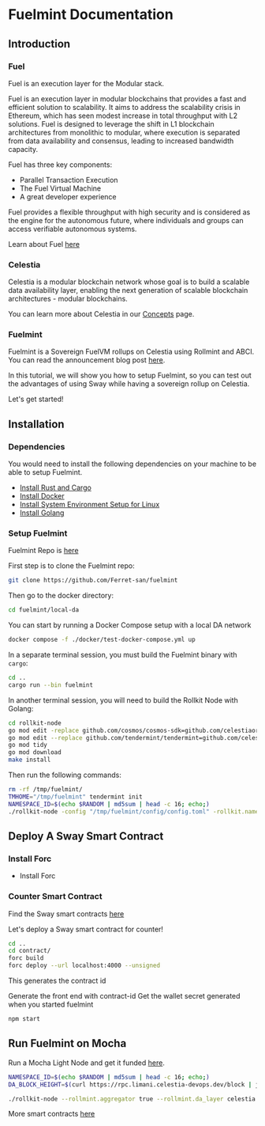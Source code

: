 # Fuelmint Documentation

## Introduction

### Fuel

Fuel is an execution layer for the Modular stack.

Fuel is an execution layer in modular blockchains
that provides a fast and efficient solution
to scalability. It aims to address the scalability
crisis in Ethereum, which has seen modest increase
in total throughput with L2 solutions. Fuel is designed
to leverage the shift in L1 blockchain architectures
from monolithic to modular, where execution is separated
from data availability and consensus, leading to increased
bandwidth capacity.

Fuel has three key components:

* Parallel Transaction Execution
* The Fuel Virtual Machine
* A great developer experience

Fuel provides a flexible throughput with high security
and is considered as the engine for the autonomous future,
where individuals and groups can access verifiable
autonomous systems.

Learn about Fuel [here](https://www.fuel.network/)

### Celestia

Celestia is a modular blockchain network whose goal
is to build a scalable data availability layer,
enabling the next generation of scalable blockchain
architectures - modular blockchains.

You can learn more about Celestia in our
[Concepts](../concepts/how-celestia-works/introduction/) page.

### Fuelmint

Fuelmint is a Sovereign FuelVM rollups on Celestia using
Rollmint and ABCI. You can read the announcement blog post
[here](TBD).

In this tutorial, we will show you how to setup Fuelmint, so
you can test out the advantages of using Sway while having a sovereign
rollup on Celestia.

Let's get started!

## Installation

### Dependencies

You would need to install the following dependencies on your machine
to be able to setup Fuelmint.

* [Install Rust and Cargo](TBD)
* [Install Docker](TBD)
* [Install System Environment Setup for Linux](TBD)
* [Install Golang](TBD)

### Setup Fuelmint

Fuelmint Repo is [here](https://github.com/Ferret-san/fuelmint/tree/tx_pool_experiment)

First step is to clone the Fuelmint repo:

```sh
git clone https://github.com/Ferret-san/fuelmint
```

Then go to the docker directory:

```sh
cd fuelmint/local-da
```

You can start by running a Docker Compose
setup with a local DA network

```sh
docker compose -f ./docker/test-docker-compose.yml up
```

In a separate terminal session, you must
build the Fuelmint binary with `cargo`:

```sh
cd ..
cargo run --bin fuelmint
```

In another terminal session, you will need
to build the Rollkit Node with Golang:

```sh
cd rollkit-node
go mod edit -replace github.com/cosmos/cosmos-sdk=github.com/celestiaorg/cosmos-sdk-rollmint@v0.46.7-rollmint-v0.5.0-no-fraud-proofs
go mod edit --replace github.com/tendermint/tendermint=github.com/celestiaorg/tendermint@v0.34.22-0.20221013213714-8be9b54c8c21
go mod tidy
go mod download
make install
```

Then run the following commands:

<!-- markdownlint-disable MD013 -->
```sh
rm -rf /tmp/fuelmint/
TMHOME="/tmp/fuelmint" tendermint init
NAMESPACE_ID=$(echo $RANDOM | md5sum | head -c 16; echo;)
./rollkit-node -config "/tmp/fuelmint/config/config.toml" -rollkit.namespace_id $NAMESPACE_ID -rollkit.da_start_height 1
```
<!-- markdownlint-enable MD013 -->

## Deploy A Sway Smart Contract

### Install Forc

* Install Forc

### Counter Smart Contract

Find the Sway smart contracts [here](https://fuellabs.github.io/fuels-ts/QUICKSTART)

Let's deploy a Sway smart contract for counter!

```sh
cd ..
cd contract/
forc build
forc deploy --url localhost:4000 --unsigned
```

This generates the contract id

Generate the front end with contract-id
Get the wallet secret generated when you started fuelmint

```sh
npm start
```

## Run Fuelmint on Mocha

Run a Mocha Light Node and get it funded [here](https://docs.celestia.org/nodes/light-node).

```sh
NAMESPACE_ID=$(echo $RANDOM | md5sum | head -c 16; echo;)
DA_BLOCK_HEIGHT=$(curl https://rpc.limani.celestia-devops.dev/block | jq -r '.result.block.header.height')
```

<!-- markdownlint-disable MD013 -->
```sh
./rollkit-node --rollmint.aggregator true --rollmint.da_layer celestia --rollmint.da_config='{"base_url":"http://localhost:26659","timeout":60000000000,"gas_limit":6000000,"fee":6000}' --rollmint.namespace_id $NAMESPACE_ID --rollmint.da_start_height $DA_BLOCK_HEIGHT 
```
<!-- markdownlint-enable MD013 -->

More smart contracts [here](https://github.com/FuelLabs/sway-applications)
